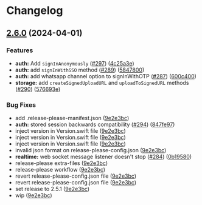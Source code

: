 # Changelog

## [2.6.0](https://github.com/supabase-community/supabase-swift/compare/2.5.0...v2.6.0) (2024-04-01)


### Features

* **auth:** Add `signInAnonymously` ([#297](https://github.com/supabase-community/supabase-swift/issues/297)) ([4c25a3e](https://github.com/supabase-community/supabase-swift/commit/4c25a3eac392b319154ffb3d5d33a0686e3781a4))
* **auth:** add `signInWithSSO` method ([#289](https://github.com/supabase-community/supabase-swift/issues/289)) ([5847800](https://github.com/supabase-community/supabase-swift/commit/5847800e8bc0fa206c036e1e151b6a004ed650f1))
* **auth:** add whatsapp channel option to signInWithOTP ([#287](https://github.com/supabase-community/supabase-swift/issues/287)) ([600c400](https://github.com/supabase-community/supabase-swift/commit/600c400c38883bb29ab236e8a1954fe8ab6ff17f))
* **storage:** add `createSignedUploadURL` and `uploadToSignedURL` methods ([#290](https://github.com/supabase-community/supabase-swift/issues/290)) ([576693e](https://github.com/supabase-community/supabase-swift/commit/576693eb374cbd00d590f24f58c4e68124dcfebf))


### Bug Fixes

* add .release-please-manifest.json ([9e2e3bc](https://github.com/supabase-community/supabase-swift/commit/9e2e3bc85a22064d0e6625210e52a285982f3ed1))
* **auth:** stored session backwards compatibility ([#294](https://github.com/supabase-community/supabase-swift/issues/294)) ([847fe97](https://github.com/supabase-community/supabase-swift/commit/847fe97b5436cfb2e1720fa559a4068b70077104))
* inject version in Version.swift file ([9e2e3bc](https://github.com/supabase-community/supabase-swift/commit/9e2e3bc85a22064d0e6625210e52a285982f3ed1))
* inject version in Version.swift file ([9e2e3bc](https://github.com/supabase-community/supabase-swift/commit/9e2e3bc85a22064d0e6625210e52a285982f3ed1))
* inject version in Version.swift file ([9e2e3bc](https://github.com/supabase-community/supabase-swift/commit/9e2e3bc85a22064d0e6625210e52a285982f3ed1))
* invalid json format on release-please-config.json ([9e2e3bc](https://github.com/supabase-community/supabase-swift/commit/9e2e3bc85a22064d0e6625210e52a285982f3ed1))
* **realtime:** web socket message listener doesn't stop ([#284](https://github.com/supabase-community/supabase-swift/issues/284)) ([0b19580](https://github.com/supabase-community/supabase-swift/commit/0b19580d936395a1b6177ec0b57682cab010f14a))
* release-please extra-files ([9e2e3bc](https://github.com/supabase-community/supabase-swift/commit/9e2e3bc85a22064d0e6625210e52a285982f3ed1))
* release-please workflow ([9e2e3bc](https://github.com/supabase-community/supabase-swift/commit/9e2e3bc85a22064d0e6625210e52a285982f3ed1))
* revert release-please-config.json file ([9e2e3bc](https://github.com/supabase-community/supabase-swift/commit/9e2e3bc85a22064d0e6625210e52a285982f3ed1))
* revert release-please-config.json file ([9e2e3bc](https://github.com/supabase-community/supabase-swift/commit/9e2e3bc85a22064d0e6625210e52a285982f3ed1))
* set release to 2.5.1 ([9e2e3bc](https://github.com/supabase-community/supabase-swift/commit/9e2e3bc85a22064d0e6625210e52a285982f3ed1))
* wip ([9e2e3bc](https://github.com/supabase-community/supabase-swift/commit/9e2e3bc85a22064d0e6625210e52a285982f3ed1))
